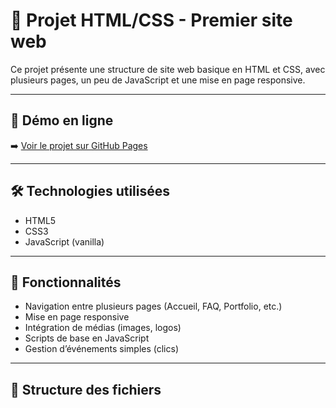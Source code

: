 # 🧠 Projet HTML/CSS - Premier site web

Ce projet présente une structure de site web basique en HTML et CSS, avec plusieurs pages, un peu de JavaScript et une mise en page responsive.

---

## 🔗 Démo en ligne

➡️ [Voir le projet sur GitHub Pages](https://nono-bendi.github.io/mod-first/)

---

## 🛠️ Technologies utilisées

- HTML5  
- CSS3  
- JavaScript (vanilla)

---

## 📁 Fonctionnalités

- Navigation entre plusieurs pages (Accueil, FAQ, Portfolio, etc.)
- Mise en page responsive
- Intégration de médias (images, logos)
- Scripts de base en JavaScript
- Gestion d’événements simples (clics)

---

## 📂 Structure des fichiers

